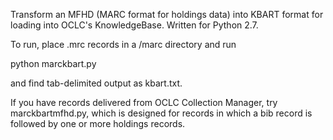 Transform an MFHD (MARC format for holdings data) into KBART format for loading
into OCLC's KnowledgeBase.  Written for Python 2.7.

To run, place .mrc records in a /marc directory and run

python marckbart.py

and find tab-delimited output as kbart.txt.

If you have records delivered from OCLC Collection Manager, try marckbartmfhd.py, which is designed for records in which a bib record is followed by one or more holdings records.

